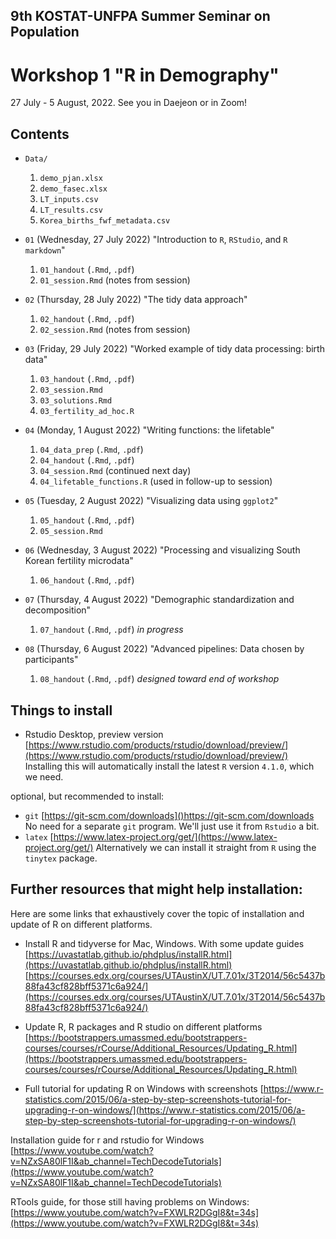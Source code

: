 ## 9th KOSTAT-UNFPA Summer Seminar on Population
# Workshop 1 "R in Demography"

27 July - 5 August, 2022. See you in Daejeon or in Zoom!

## Contents

- `Data/`
   1. `demo_pjan.xlsx`
   2. `demo_fasec.xlsx`
   3. `LT_inputs.csv`
   4. `LT_results.csv`
   5. `Korea_births_fwf_metadata.csv`

- `01` (Wednesday, 27 July 2022) "Introduction to `R`, `RStudio`, and `R markdown`"
   1. `01_handout` (`.Rmd`, `.pdf`)
   2. `01_session.Rmd` (notes from session)
- `02` (Thursday, 28 July 2022) "The tidy data approach" 
   1. `02_handout` (`.Rmd`, `.pdf`)
   2. `02_session.Rmd` (notes from session)
- `03` (Friday, 29 July 2022) "Worked example of tidy data processing: birth data"
   1. `03_handout` (`.Rmd`, `.pdf`)
   2. `03_session.Rmd`
   3. `03_solutions.Rmd`
   4. `03_fertility_ad_hoc.R`
- `04` (Monday, 1 August 2022) "Writing functions: the lifetable"
   1. `04_data_prep` (`.Rmd`, `.pdf`)
   2. `04_handout` (`.Rmd`, `.pdf`)
   3. `04_session.Rmd` (continued next day)
   4. `04_lifetable_functions.R` (used in follow-up to session)
- `05` (Tuesday, 2 August 2022) "Visualizing data using `ggplot2`"
   1. `05_handout` (`.Rmd`, `.pdf`)
   2. `05_session.Rmd`
- `06` (Wednesday, 3 August 2022) "Processing and visualizing South Korean fertility microdata"
   1. `06_handout` (`.Rmd`, `.pdf`) 
- `07` (Thursday, 4 August 2022) "Demographic standardization and decomposition"
   1. `07_handout` (`.Rmd`, `.pdf`) *in progress*
- `08` (Thursday, 6 August 2022) "Advanced pipelines: Data chosen by participants"
   1. `08_handout` (`.Rmd`, `.pdf`) *designed toward end of workshop*
      
## Things to install

* Rstudio Desktop, preview version [https://www.rstudio.com/products/rstudio/download/preview/](https://www.rstudio.com/products/rstudio/download/preview/)
Installing this will automatically install the latest `R` version `4.1.0`, which we need.

optional, but recommended to install:
* `git` [https://git-scm.com/downloads]()https://git-scm.com/downloads No need for a separate `git` program. We'll just use it from `Rstudio` a bit.
* `latex` [https://www.latex-project.org/get/](https://www.latex-project.org/get/)  Alternatively we can install it straight from `R` using the `tinytex` package.

## Further resources that might help installation:

Here are some links that exhaustively cover the topic of installation and update of R on different platforms.

* Install R and tidyverse for Mac, Windows. With some update guides
[https://uvastatlab.github.io/phdplus/installR.html](https://uvastatlab.github.io/phdplus/installR.html)
[https://courses.edx.org/courses/UTAustinX/UT.7.01x/3T2014/56c5437b88fa43cf828bff5371c6a924/](https://courses.edx.org/courses/UTAustinX/UT.7.01x/3T2014/56c5437b88fa43cf828bff5371c6a924/)

* Update R, R packages and R studio on different platforms 
[https://bootstrappers.umassmed.edu/bootstrappers-courses/courses/rCourse/Additional_Resources/Updating_R.html](https://bootstrappers.umassmed.edu/bootstrappers-courses/courses/rCourse/Additional_Resources/Updating_R.html)

* Full tutorial for updating R on Windows with screenshots
[https://www.r-statistics.com/2015/06/a-step-by-step-screenshots-tutorial-for-upgrading-r-on-windows/](https://www.r-statistics.com/2015/06/a-step-by-step-screenshots-tutorial-for-upgrading-r-on-windows/)

Installation guide for r and rstudio for Windows
[https://www.youtube.com/watch?v=NZxSA80lF1I&ab_channel=TechDecodeTutorials](https://www.youtube.com/watch?v=NZxSA80lF1I&ab_channel=TechDecodeTutorials)

RTools guide, for those still having problems on Windows:
[https://www.youtube.com/watch?v=FXWLR2DGgI8&t=34s](https://www.youtube.com/watch?v=FXWLR2DGgI8&t=34s)
